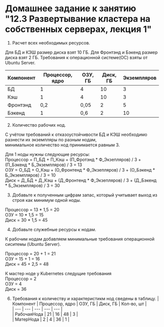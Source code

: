 # Домашнее задание к занятию "12.3 Развертывание кластера на собственных серверах, лекция 1"  
  
1. Расчет всех необходимых ресурсов.  
  
Для БД и КЭШ размер диска взят 10 ГБ.
Для Фронтэнд и Бэкенд размер диска взят 2 ГБ.
Требования к операционной системе(ОС) взяты от Ubuntu Server.
   
| Компонент | Процессор, ядро | ОЗУ, ГБ | Диск, ГБ | Экземпляров | 
| --- | --- | --- | --- | --- |
| БД | 1 | 4 | 10 | 3 |
| Кэш | 1 | 4 | 10 | 3 |
| Фронтэнд | 0,2 | 0,05 | 2 | 5 |
| Бэкенд | 1 | 0,6 | 2 | 10 |
  
2. Количество рабочих нод.
  
С учётом требований к отказоустойчивости БД и КЭШ необходимо разнести их экземпляры по разным нодам,  
минимальное количество нод принимается равным 3.  

Для 1 ноды нужны следующие ресурсы:  
Процессор = П_БД + П_Кэш + (П_Фротэнд * Ф_Экзепляров) / 3 + (П_Бэкенд * Б_Экземпляров) / 3 = 13   
ОЗУ = О_БД + О_Кэш + (О_Фронтенд * Ф_Экзепляров) / 3 + (О_Бэкенд * Б_Экземпляров) / 3 = 10  
Диск = Д_БД + Д_Кэш + (Д_Фронтенд * Ф_Экзепляров) / 3 + (Д_Бэкенд * Б_Экземпляров) / 3 = 30   

3. Добавьте к полученным цифрам запас, который учитывает выход из строя как минимум одной ноды.
  
Процессор = 13 * 1,5 = 20  
ОЗУ = 10 * 1,5 = 15  
Диск = 30 * 1,5 = 45  
  
4. Добавьте служебные ресурсы к нодам.
  
К рабочим нодам добавляем минимальные требования операционной сиситемы (Ubuntu Server).  
  
Процессор = 20 + 1 = 21  
ОЗУ = 15 + 1 = 16  
Диск = 45 + 2,5 = 48  
  
К мастер ноде у Kubernetes следущие требования  
Процессор = 2  
ОЗУ = 4  
Диск = 36  
  
6. Требования к количеству и характеристикм нод сведены в таблицу.
| Компонент | Процессор, ядро | ОЗУ, ГБ | Диск, ГБ | Кол-во, шт |  
| --- | --- | --- | --- | --- |  
| РабочаяНода | 21 | 16 | 48 | 3 |  
| МатерНода | 2 | 4 | 36 | 1 |  